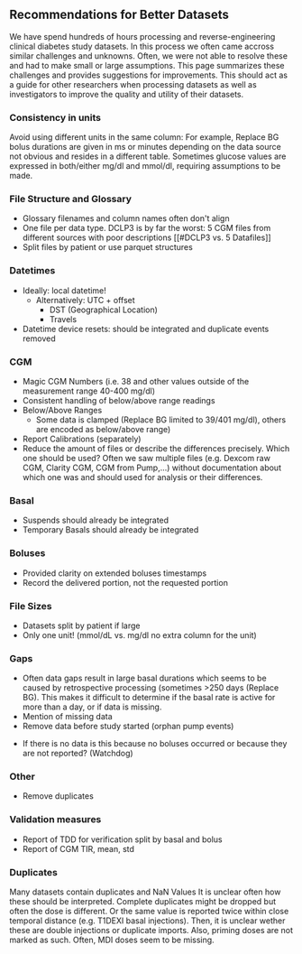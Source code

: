## Recommendations for Better Datasets

We have spend hundreds of hours processing and reverse-engineering clinical diabetes study datasets. In this process we often came accross similar challenges and unknowns. Often, we were not able to resolve these and had to make small or large assumptions. This page summarizes these challenges and provides suggestions for improvements. This should act as a guide for other researchers when processing datasets as well as investigators to improve the quality and utility of their datasets. 

### Consistency in units
Avoid using different units in the same column: For example, Replace BG bolus durations are given in ms or minutes depending on the data source not obvious and resides in a different table.  Sometimes glucose values are expressed in both/either mg/dl and mmol/dl, requiring assumptions to be made.

### File Structure and Glossary
- Glossary filenames and column names often don't align
- One file per data type. DCLP3 is by far the worst: 5 CGM files from different sources with poor descriptions [[#DCLP3 vs. 5 Datafiles]]
- Split files by patient or use parquet structures

### Datetimes
* Ideally: local datetime! 
	* Alternatively: UTC + offset 
		* DST (Geographical Location)
		* Travels
* Datetime device resets: should be integrated and duplicate events removed

### CGM
* Magic CGM Numbers (i.e. 38 and other values outside of the measurement range 40-400 mg/dl)
* Consistent handling of below/above range readings
* Below/Above Ranges
	* Some data is clamped (Replace BG limited to 39/401 mg/dl), others are encoded as below/above range)
* Report Calibrations (separately)
* Reduce the amount of files or describe the differences precisely. Which one should be used? Often we saw multiple files (e.g. Dexcom raw CGM, Clarity CGM, CGM from Pump,...) without documentation about which one was and should used for analysis or their differences. 

### Basal
* Suspends should already be integrated
* Temporary Basals should already be integrated

### Boluses
* Provided clarity on extended boluses timestamps 
* Record the delivered portion, not the requested portion

### File Sizes
* Datasets split by patient if large
* Only one unit! (mmol/dL vs. mg/dl no extra column for the unit)
### Gaps 
* Often data gaps result in large basal durations which seems to be caused by retrospective processing (sometimes >250 days (Replace BG). This makes it difficult to determine if the basal rate is active for more than a day, or if data is missing. 
* Mention of missing data
* Remove data before study started (orphan pump events)
- If there is no data is this because no boluses occurred or because they are not reported? (Watchdog)
### Other
* Remove duplicates
### Validation measures
* Report of TDD for verification split by basal and bolus
* Report of CGM TIR, mean, std
### Duplicates
Many datasets contain duplicates and NaN Values
It is unclear often how these should be interpreted. Complete duplicates might be dropped but often the dose is different. Or the same value is reported twice within close temporal distance (e.g. T1DEXI basal injections). Then, it is unclear wether these are double injections or duplicate imports. Also, priming doses are not marked as such. Often, MDI doses seem to be missing.
